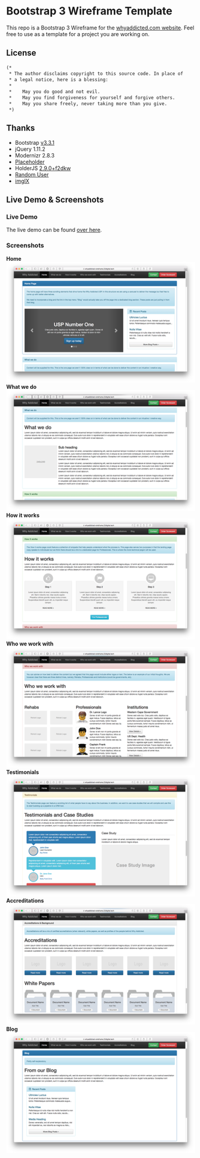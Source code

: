 # Bootstrap 3 Wireframe Template

This repo is a Bootstrap 3 Wireframe for the [whyaddicted.com website][whyaddicted]. Feel free to use as a template for a project you are working on.

## License
```
(*
 * The author disclaims copyright to this source code. In place of
 * a legal notice, here is a blessing:
 *
 *    May you do good and not evil.
 *    May you find forgiveness for yourself and forgive others.
 *    May you share freely, never taking more than you give.
 *)
```

## Thanks   
 - Bootstrap [v3.3.1](http://getbootstrap.com)
 - jQuery 1.11.2
 - Modernizr 2.8.3
 - [Placeholder](https://placeholder.com)
 - HolderJS [2.9.0+f2dkw](http://holderjs.com)
 - [Random User](https://randomuser.me)
 - [imgIX](https://www.imgix.com/)
 
## Live Demo & Screenshots

### Live Demo
The live demo can be found [over here][demo].

### Screenshots
**Home**
![Home][home]
**What we do**
![What we do][what]
**How it works**
![How it works][how]
**Who we work with**
![Who we work with][who]
**Testimonials**
![Testimonials][testimonials]
**Accreditations**
![Accreditations][accreditations]
**Blog**
![Blog][blog]


[whyaddicted]: http://www.whyaddicted.com
[demo]: https://bootstrap3-template.22digital.tech
[home]: images/home.png
[what]: images/what-we-do.png
[how]: images/how-it-works.png
[who]: images/who-we-work-with.png
[testimonials]: images/testimonials.png
[accreditations]: images/accreditations.png
[blog]: images/blog.png
